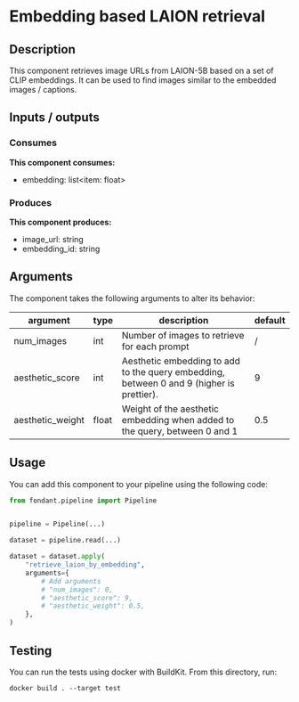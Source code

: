 # Embedding based LAION retrieval

## Description
This component retrieves image URLs from LAION-5B based on a set of CLIP embeddings. It can be 
used to find images similar to the embedded images / captions.


## Inputs / outputs

### Consumes
**This component consumes:**

- embedding: list<item: float>





### Produces
**This component produces:**

- image_url: string
- embedding_id: string



## Arguments

The component takes the following arguments to alter its behavior:

| argument | type | description | default |
| -------- | ---- | ----------- | ------- |
| num_images | int | Number of images to retrieve for each prompt | / |
| aesthetic_score | int | Aesthetic embedding to add to the query embedding, between 0 and 9 (higher is prettier). | 9 |
| aesthetic_weight | float | Weight of the aesthetic embedding when added to the query, between 0 and 1 | 0.5 |

## Usage

You can add this component to your pipeline using the following code:

```python
from fondant.pipeline import Pipeline


pipeline = Pipeline(...)

dataset = pipeline.read(...)

dataset = dataset.apply(
    "retrieve_laion_by_embedding",
    arguments={
        # Add arguments
        # "num_images": 0,
        # "aesthetic_score": 9,
        # "aesthetic_weight": 0.5,
    },
)
```

## Testing

You can run the tests using docker with BuildKit. From this directory, run:
```
docker build . --target test
```
